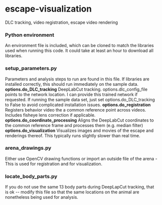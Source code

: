 # escape-visualization
 DLC tracking, video registration, escape video rendering
 
 ### Python environment
 An environment file is included, which can be cloned to match the libraries used when running this code. It could take at least an hour to download all libraries.
 
 ### setup_parameters.py
 Parameters and analysis steps to run are found in this file. If libraries are installed correctly, this should run immediately on the sample data. 
 **options.do_DLC_tracking** DeepLabCut tracking. options.dlc_config_file points to the network location. I can provide this trained network if requested. If running the sample data set, just set options.do_DLC_tracking to False to avoid complicated installation issues.
 **options.do_registration** Registers behavior video the a common reference point across videos. Includes fisheye lens correction if applicable.
 **options.do_coordinate_processing** Aligns the DeepLabCut coordinates to the common reference frame and processes them (e.g. median filter)
 **options.do_visualization** Visualizes images and movies of the escape and renderings thereof. This typically runs slightly slower than real time.
 
 ### arena_drawings.py
 Either use OpenCV drawing functions or import an outside file of the arena - This is used for registration and for visualization.
 
 ### locate_body_parts.py
 If you do not use the same 13 body parts during DeepLapCut tracking, that is ok -- modify this file so that the same locations on the animal are nonetheless being used for analysis.
